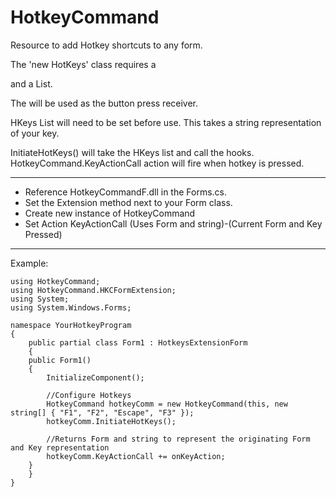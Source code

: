# HotkeyCommand
Resource to add Hotkey shortcuts to any form.

The 'new HotKeys' class requires a <Form> and a List<short>.

The <Form> will be used as the button press receiver.

HKeys List<short> will need to be set before use.
This takes a string representation of your key.

InitiateHotKeys() will take the HKeys list and call the hooks.
HotkeyCommand.KeyActionCall action will fire when hotkey is pressed.

________________________________________________________________

- Reference HotkeyCommandF.dll in the Forms.cs.
- Set the Extension method next to your Form class.
- Create new instance of HotkeyCommand
- Set Action KeyActionCall (Uses Form and string)-(Current Form and Key Pressed)

________________________________________________________________

Example:

	using HotkeyCommand;
	using HotkeyCommand.HKCFormExtension;
	using System;
	using System.Windows.Forms;

	namespace YourHotkeyProgram
	{
	    public partial class Form1 : HotkeysExtensionForm
	    {
		public Form1()
		{
		    InitializeComponent();

		    //Configure Hotkeys
		    HotkeyCommand hotkeyComm = new HotkeyCommand(this, new string[] { "F1", "F2", "Escape", "F3" });
		    hotkeyComm.InitiateHotKeys();

		    //Returns Form and string to represent the originating Form and Key representation
		    hotkeyComm.KeyActionCall += onKeyAction;
		}
	    }
	}
